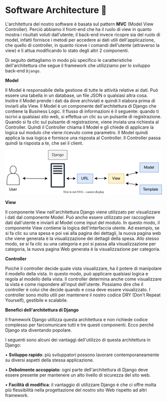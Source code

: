 ﻿# Software Architecture 🧱 
L'architettura del nostro software è basata sul pattern **MVC** (Model View Controller). Perciò abbiamo il front-end che ha il ruolo di view in quanto mostra i risultati voluti dall'utente; il back-end invece ricopre sia del ruolo di model, infatti fornisce i metodi per accedere ai dati utili dell'applicazione, che quello di controller, in quanto riceve i comandi dell'utente (attraverso la view) e li attua modificando lo stato degli altri 2 componenti.

Di seguito dettagliamo in modo più specifico le caratteristiche dell'architettura che segue il framework che utilizziamo per lo sviluppo back-end `Django`.


**Model**

Il Model è responsabile della gestione di tutte le attività relative ai dati. Può essere una tabella in un database, un file JSON o qualsiasi altra cosa.
Inoltre il Model prende i dati da dove archiviati e quindi li elabora prima di inviarli alla View.
Il Model è un componente dell'architettura di Django che contiene la Business Logic.
Il flusso di informazioni è il seguente: quando ti iscrivi a qualsiasi sito web, si effettua un clic su un pulsante di registrazione. Quando si fa clic sul pulsante di registrazione, viene inviata una richiesta al Controller. Quindi il Controller chiama il Model e gli chiede di applicare la logica sul modulo che viene ricevuto come parametro. Il Model quindi applica la sua logica e fornisce una risposta al Controller. Il Controller passa quindi la risposta a te, che sei il client.

![Image not found](./images/software_architecture.svg)


**View**

Il componente View nell'architettura Django viene utilizzato per visualizzare i dati dal componente Model. Può anche essere utilizzato per raccogliere dati dall'utente e inviarli al Model come input del modulo.
In questo modo, il componente View contiene la logica dell'interfaccia utente.
Ad esempio, se si fa clic su una spesa e poi vai alla pagina dei dettagli, la nuova pagina web che viene generata è la visualizzazione dei dettagli della spesa. Allo stesso modo, se si fa clic su una categoria e poi si passa alla visualizzazione per categoria, la nuova pagina Web generata è la visualizzazione per categoria.


**Controller**

Poichè il controller decide quale vista visualizzare, ha il potere di manipolare il modello della vista.
In questo modo, può applicare qualsiasi logica e regola al modello della vista. Il controller determina anche come visualizzare la vista e come rispondere all'input dell'utente.
Possiamo dire che il controller è colui che decide quando e cosa deve essere visualizzato. I controller sono molto utili per mantenere il nostro codice DRY (Don't Repeat Yourself), gestibile e scalabile.


**Benefici dell'architettura di Django**

Il framework Django utilizza questa architettura e non richiede codice complesso per farcomunicare tutti e tre questi componenti. Ecco perché Django sta diventando popolare.

I seguenti sono alcuni dei vantaggi dell'utilizzo di questa architettura in Django:

• **Sviluppo rapido**: più sviluppatori possono lavorare contemporaneamente su diversi aspetti della stessa applicazione. 

• **Debolmente accoppiato**: ogni parte dell'architettura di Django deve essere presente per mantenere un alto livello di sicurezza del sito web.

• **Facilità di modifica**: il vantaggio di utilizzare Django è che ci offre molta più flessibilità nella progettazione del nostro sito Web rispetto ad altri framework.








